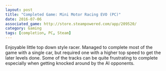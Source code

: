 ```yaml
---
layout: post
title: "Completed Game: Mini Motor Racing EVO (PC)"
date: 2016-07-06
associated_game: http://store.steampowered.com/app/209520/
category: Gaming
tags: [completion, PC, Steam]
---
```


Enjoyable little top down style racer.
Managed to complete most of the game with a single car, but required one with a higher top speed to get the later levels done.
Some of the tracks can be quite frustrating to complete especially when getting knocked around by the AI opponents.